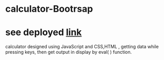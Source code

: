 # calculator-Bootrsap
# see deployed [link](https://calculator-boots.netlify.app/)
calculator designed using JavaScript and CSS,HTML , getting data while pressing keys, then get output in display by eval( ) function.
